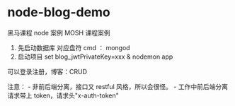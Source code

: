 # node-blog-demo

黑马课程 node 案例 MOSH 课程案例

1. 先启动数据库 对应盘符 cmd ： mongod
2. 启动项目 set blog_jwtPrivateKey=xxx & nodemon app

可以登录注册，博客：CRUD

注意： - 非前后端分离，接口又 restful 风格，所以会很怪。 - 工作中前后端分离 请求带上 token，请求头"x-auth-token"
